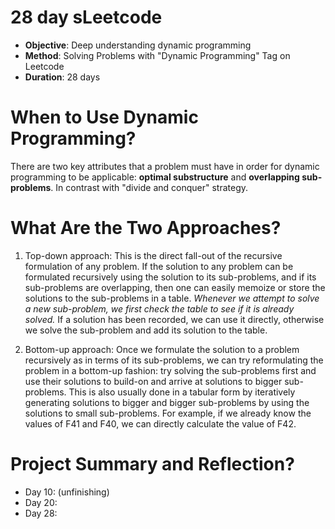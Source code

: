 # 28 day sLeetcode
- **Objective**: Deep understanding dynamic programming
- **Method**: Solving Problems with "Dynamic Programming" Tag on Leetcode
- **Duration**: 28 days

# When to Use Dynamic Programming?

There are two key attributes that a problem must have in order for dynamic programming to be applicable: **optimal substructure** and **overlapping sub-problems**. In contrast with "divide and conquer" strategy. 

# What Are the Two Approaches?
1. Top-down approach: This is the direct fall-out of the recursive formulation of any problem. If the solution to any problem can be formulated recursively using the solution to its sub-problems, and if its sub-problems are overlapping, then one can easily memoize or store the solutions to the sub-problems in a table. _Whenever we attempt to solve a new sub-problem, we first check the table to see if it is already solved._ If a solution has been recorded, we can use it directly, otherwise we solve the sub-problem and add its solution to the table.

2. Bottom-up approach: Once we formulate the solution to a problem recursively as in terms of its sub-problems, we can try reformulating the problem in a bottom-up fashion: try solving the sub-problems first and use their solutions to build-on and arrive at solutions to bigger sub-problems. This is also usually done in a tabular form by iteratively generating solutions to bigger and bigger sub-problems by using the solutions to small sub-problems. For example, if we already know the values of F41 and F40, we can directly calculate the value of F42.

# Project Summary and Reflection? 
- Day 10: (unfinishing)
- Day 20:
- Day 28:
